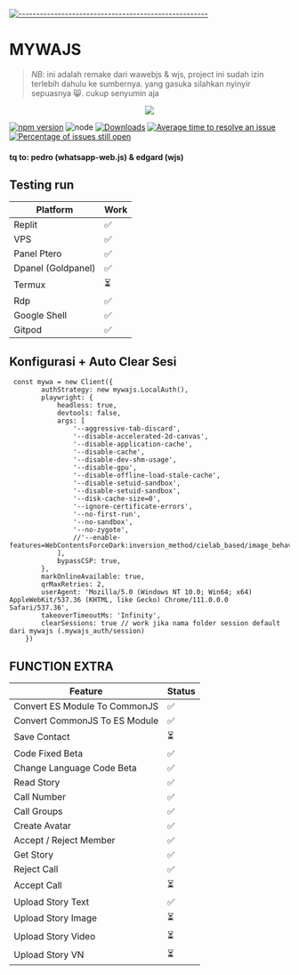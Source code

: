 [![-----------------------------------------------------](https://raw.githubusercontent.com/andreasbm/readme/master/assets/lines/colored.png)](#table-of-contents)
# MYWAJS
 > *NB*: ini adalah remake dari wawebjs & wjs, project ini sudah izin terlebih dahulu ke sumbernya. yang gasuka silahkan nyinyir sepuasnya 😸. cukup senyumin aja
 
 <p align="center">
<img width="" src="https://img.shields.io/github/repo-size/amiruldev20/mywajs?color=green&label=Repo%20Size&style=for-the-badge&logo=appveyor">

[![npm version](https://img.shields.io/npm/v/mywajs.svg?color=green)](https://www.npmjs.com/package/mywajs)
![node](https://img.shields.io/node/v/mywajs)
[![Downloads](https://img.shields.io/npm/dm/mywajs.svg)](https://www.npmjs.com/package/mywajs)
[![Average time to resolve an issue](http://isitmaintained.com/badge/resolution/amiruldev20/mywajs.svg)](http://isitmaintained.com/project/amiruldev20/mywajs "Average time to resolve an issue")
[![Percentage of issues still open](http://isitmaintained.com/badge/open/amiruldev20/mywajs.svg)](http://isitmaintained.com/project/amiruldev20/mywajs "Percentage of issues still open")

</p>

#### tq to: pedro (whatsapp-web.js) & edgard (wjs)

## Testing run
| Platform | Work |
| ---------|------|
| Replit | ✅ |
| VPS | ✅ |
| Panel Ptero | ✅ |
| Dpanel (Goldpanel) | ✅ |
| Termux | ⏳ |
| Rdp | ✅ |
| Google Shell | ✅ |
| Gitpod | ✅ |

## Konfigurasi + Auto Clear Sesi
```
 const mywa = new Client({
        authStrategy: new mywajs.LocalAuth(),
        playwright: {
            headless: true,
            devtools: false,
            args: [
                '--aggressive-tab-discard',
                '--disable-accelerated-2d-canvas',
                '--disable-application-cache',
                '--disable-cache',
                '--disable-dev-shm-usage',
                '--disable-gpu',
                '--disable-offline-load-stale-cache',
                '--disable-setuid-sandbox',
                '--disable-setuid-sandbox',
                '--disk-cache-size=0',
                '--ignore-certificate-errors',
                '--no-first-run',
                '--no-sandbox',
                '--no-zygote',
                //'--enable-features=WebContentsForceDark:inversion_method/cielab_based/image_behavior/selective/text_lightness_threshold/150/background_lightness_threshold/205'
            ],
            bypassCSP: true,
        },
        markOnlineAvailable: true,
        qrMaxRetries: 2,
        userAgent: 'Mozilla/5.0 (Windows NT 10.0; Win64; x64) AppleWebKit/537.36 (KHTML, like Gecko) Chrome/111.0.0.0 Safari/537.36',
        takeoverTimeoutMs: 'Infinity',
        clearSessions: true // work jika nama folder session default dari mywajs (.mywajs_auth/session)
    })
```

 ##  FUNCTION EXTRA
| Feature  | Status |
| ------------- | ------------- |
| Convert ES Module To CommonJS | ✅ |
| Convert CommonJS To ES Module | ✅ |
| Save Contact | ⏳ |
| Code Fixed Beta | ✅ |
| Change Language Code Beta | ✅ |
| Read Story  |  ✅  |
| Call Number |  ✅  |
| Call Groups |  ✅  |
| Create Avatar | ✅ |
| Accept / Reject Member | ✅ |
| Get Story | ✅ |
| Reject Call | ✅ |
| Accept Call | ⏳ |
| Upload Story Text  |  ✅  |
| Upload Story Image |  ⏳  |
| Upload Story Video |  ⏳  |
| Upload Story VN  |   ⏳  |
